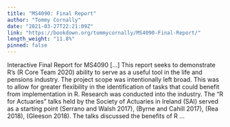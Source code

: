 ```yaml
---
title: "MS4090: Final Report"
author: "Tommy Cornally"
date: "2021-03-27T22:21:09Z"
link: "https://bookdown.org/tommycornally/MS4090-Final-Report/"
length_weight: "11.8%"
pinned: false
---
```


Interactive Final Report for MS4090 [...] This report seeks to demonstrate R’s (R Core Team 2020) ability to serve as a useful tool in the life and pensions industry. The project scope was intentionally left broad. This was to allow for greater flexibility in the identification of tasks that could benefit from implementation in R. Research was conducted into the industry. The “R for Actuaries” talks held by the Society of Actuaries in Ireland (SAI) served as a starting point (Serrano and Walsh 2017), (Byrne and Cahill 2017), (Rea 2018), (Gleeson 2018). The talks discussed the benefits of R ...
